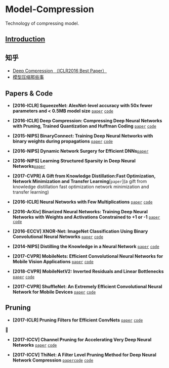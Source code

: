 # Model-Compression
Technology of compressing model.

## [Introduction](https://cloud.tencent.com/developer/article/1005738)

## 知乎

- [Deep Compression （ICLR2016 Best Paper）](https://zhuanlan.zhihu.com/p/21574328)
- [模型压缩那些事](https://zhuanlan.zhihu.com/p/28439056)

## Papers & Code
- __[2016-ICLR] SqueezeNet: AlexNet-level accuracy with 50x fewer parameters and < 0.5MB model size__ [`paper`](https://arxiv.org/pdf/1602.07360.pdf)
[`code`](https://github.com/DeepScale/SqueezeNet)

- __[2016-ICLR] Deep Compression: Compressing Deep Neural Networks with Pruning, Trained Quantization and Huffman Coding__ [`paper`](https://arxiv.org/pdf/1510.00149.pdf)
[`code`](https://github.com/songhan/Deep-Compression-AlexNet)

- __[2015-NIPS] BinaryConnect: Training Deep Neural Networks with binary weights during propagations__ [`paper`](http://papers.nips.cc/paper/5647-binaryconnect-training-deep-neural-networks-with-binary-weights-during-propagations.pdf)
[`code`](https://github.com/MatthieuCourbariaux/BinaryConnect)

- __[2016-NIPS] Dynamic Network Surgery for Efficient DNNs__[`paper`](http://papers.nips.cc/paper/6165-dynamic-network-surgery-for-efficient-dnns.pdf)

- __[2016-NIPS] Learning Structured Sparsity in Deep Neural Networks__[`paper`](http://papers.nips.cc/paper/6504-learning-structured-sparsity-in-deep-neural-networks.pdf)

- __[2017-CVPR] A Gift from Knowledge Distillation:Fast Optimization, Network Minimization and Transfer Learning__[`paper`](a gift from knowledge distillation fast optimization network minimization and transfer learning)

- __[2016-ICLR] Neural Networks with Few Multiplications__ [`paper`](https://arxiv.org/pdf/1510.03009.pdf)
[`code`](https://github.com/hantek/BinaryConnect)

- __[2016-ArXiv] Binarized Neural Networks: Training Deep Neural Networks with Weights and Activations Constrained to +1 or -1__ [`paper`](https://arxiv.org/pdf/1602.02830.pdf)
[`code`](https://github.com/MatthieuCourbariaux/BinaryNet)


- __[2016-ECCV] XNOR-Net: ImageNet Classification Using Binary Convolutional Neural Networks__ [`paper`](https://arxiv.org/pdf/1603.05279.pdf)
[`code`](https://github.com/allenai/XNOR-Net)

- __[2014-NIPS] Distilling the Knowledge in a Neural Network__ [`paper`](https://arxiv.org/pdf/1503.02531.pdf)
[`code`](https://github.com/allenai/XNOR-Net)

- __[2017-CVPR] MobileNets: Efficient Convolutional Neural Networks for Mobile Vision Applications__ [`paper`](https://arxiv.org/pdf/1704.04861.pdf)
[`code`](https://github.com/Zehaos/MobileNet)

- __[2018-CVPR] MobileNetV2: Inverted Residuals and Linear Bottlenecks__ [`paper`](https://arxiv.org/pdf/1801.04381.pdf)
[`code`](https://github.com/MG2033/MobileNet-V2)

- __[2017-CVPR] ShuffleNet: An Extremely Efficient Convolutional Neural Network for Mobile Devices__ [`paper`](https://arxiv.org/pdf/1707.01083.pdf) [`code`](https://github.com/MG2033/ShuffleNet)

## Pruning
- __[2017-ICLR] Pruning Filters for Efficient ConvNets__ [`paper`](https://arxiv.org/pdf/1608.08710.pdf)
[`code`](https://github.com/slothkong/DNN-Pruning)

🌟
- __[2017-ICCV] Channel Pruning for Accelerating Very Deep Neural Networks__ [`paper`](https://arxiv.org/pdf/1707.06168.pdf)
[`code`](https://github.com/yihui-he/channel-pruning)

- __[2017-ICCV] ThiNet: A Filter Level Pruning Method for Deep Neural Network Compression__ [`paper`](https://arxiv.org/pdf/1707.06168.pdf)[`code`](https://github.com/Roll920/ThiNet)
[`code`](https://github.com/MG2033/MobileNet-V2)







